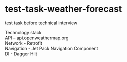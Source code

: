 # test-task-weather-forecast
test task before technical interview

Technology stack <br /> 
API – api.openweathermap.org <br /> 
Network - Retrofit <br /> 
Navigation - Jet Pack Navigation Component <br /> 
DI - Dagger Hilt
